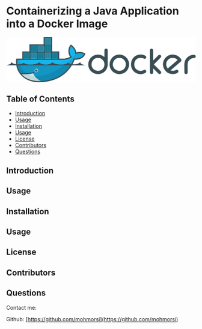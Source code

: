 # Containerizing a Java Application into a Docker Image

![image](./img/docker2.png)

## Table of Contents
* [Introduction](#introduction)
* [Usage](#usage)
* [Installation](#installation)
* [Usage](#usage)
* [License](#license)
* [Contributors](#contributors)
* [Questions](#questions)

## Introduction

## Usage

## Installation

## Usage

## License

## Contributors

## Questions
Contact me:

Github: [https://github.com/mohmorsi](https://github.com/mohmorsi)




